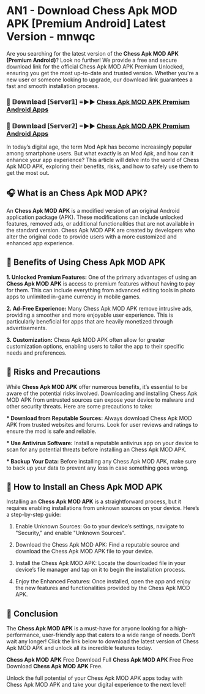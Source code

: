 # AN1 - Download Chess Apk MOD APK [Premium Android] Latest Version - mnwqc

Are you searching for the latest version of the <strong>Chess Apk MOD APK (Premium Android)</strong>? Look no further! We provide a free and secure download link for the official Chess Apk MOD APK Premium Unlocked, ensuring you get the most up-to-date and trusted version. Whether you're a new user or someone looking to upgrade, our download link guarantees a fast and smooth installation process.


<h3>🔴 𝔻𝕠𝕨𝕟𝕝𝕠𝕒𝕕 [𝕊𝕖𝕣𝕧𝕖𝕣𝟙] =►► <a href="https://aan1.pages.dev?q=Chess+Apk+MOD+APK&ref=C5R">Chess Apk MOD APK Premium Android Apps</a></h3>

<h3>🔴 𝔻𝕠𝕨𝕟𝕝𝕠𝕒𝕕 [𝕊𝕖𝕣𝕧𝕖𝕣𝟚] =►► <a href="https://aan1.pages.dev?q=Chess+Apk+MOD+APK&ref=R4T">Chess Apk MOD APK Premium Android Apps</a></h3>


In today’s digital age, the term Mod Apk has become increasingly popular among smartphone users. But what exactly is an Mod Apk, and how can it enhance your app experience? This article will delve into the world of Chess Apk MOD APK, exploring their benefits, risks, and how to safely use them to get the most out.


<h2>🎧 What is an Chess Apk MOD APK?</h2>

An <strong>Chess Apk MOD APK</strong> is a modified version of an original Android application package (APK). These modifications can include unlocked features, removed ads, or additional functionalities that are not available in the standard version. Chess Apk MOD APK are created by developers who alter the original code to provide users with a more customized and enhanced app experience.


<h2>🌟 Benefits of Using Chess Apk MOD APK</h2>

<strong> 1. Unlocked Premium Features:</strong> One of the primary advantages of using an <strong>Chess Apk MOD APK</strong> is access to premium features without having to pay for them. This can include everything from advanced editing tools in photo apps to unlimited in-game currency in mobile games.

<strong> 2. Ad-Free Experience:</strong> Many Chess Apk MOD APK remove intrusive ads, providing a smoother and more enjoyable user experience. This is particularly beneficial for apps that are heavily monetized through advertisements.

<strong> 3. Customization:</strong> Chess Apk MOD APK often allow for greater customization options, enabling users to tailor the app to their specific needs and preferences.


<h2>🚀 Risks and Precautions</h2>

While <strong>Chess Apk MOD APK</strong> offer numerous benefits, it’s essential to be aware of the potential risks involved. Downloading and installing Chess Apk MOD APK from untrusted sources can expose your device to malware and other security threats. Here are some precautions to take:

<strong> * Download from Reputable Sources:</strong> Always download Chess Apk MOD APK from trusted websites and forums. Look for user reviews and ratings to ensure the mod is safe and reliable.

<strong> * Use Antivirus Software:</strong> Install a reputable antivirus app on your device to scan for any potential threats before installing an Chess Apk MOD APK.

<strong> * Backup Your Data:</strong> Before installing any Chess Apk MOD APK, make sure to back up your data to prevent any loss in case something goes wrong.


<h2>🤔 How to Install an Chess Apk MOD APK</h2>

Installing an <strong>Chess Apk MOD APK</strong> is a straightforward process, but it requires enabling installations from unknown sources on your device. Here’s a step-by-step guide:

 1. Enable Unknown Sources: Go to your device’s settings, navigate to "Security," and enable "Unknown Sources".

 2. Download the Chess Apk MOD APK: Find a reputable source and download the Chess Apk MOD APK file to your device.

 3. Install the Chess Apk MOD APK: Locate the downloaded file in your device’s file manager and tap on it to begin the installation process.

 4. Enjoy the Enhanced Features: Once installed, open the app and enjoy the new features and functionalities provided by the Chess Apk MOD APK.


<h2>🎯 <strong>Conclusion</strong></h2>

The <strong>Chess Apk MOD APK</strong> is a must-have for anyone looking for a high-performance, user-friendly app that caters to a wide range of needs. Don’t wait any longer! Click the link below to download the latest version of Chess Apk MOD APK and unlock all its incredible features today.

<strong>Chess Apk MOD APK</strong> Free Download Full <strong>Chess Apk MOD APK</strong> Free Free Download <strong>Chess Apk MOD APK</strong> Free.

Unlock the full potential of your Chess Apk MOD APK apps today with Chess Apk MOD APK and take your digital experience to the next level!
